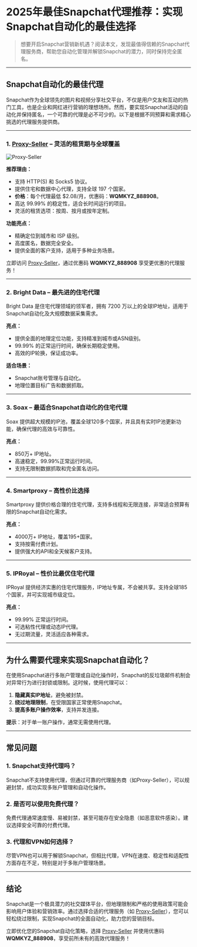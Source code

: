 # 2025年最佳Snapchat代理推荐：实现Snapchat自动化的最佳选择

> 想要开启Snapchat营销新机遇？阅读本文，发现最值得信赖的Snapchat代理服务商，帮助您自动化管理并解锁Snapchat的潜力，同时保持完全匿名。

---

## **Snapchat自动化的最佳代理**

Snapchat作为全球领先的图片和视频分享社交平台，不仅是用户交友和互动的热门工具，也是企业和网红进行营销的理想场所。然而，要实现Snapchat活动的自动化并保持匿名，一个可靠的代理是必不可少的。以下是根据不同预算和需求精心挑选的代理服务提供商。

---

### **1. [Proxy-Seller](https://bit.ly/proxy-seller-coupon)** – **灵活的租赁期与全球覆盖**

![Proxy-Seller](https://proxysp.com/wp-content/uploads/2021/04/Proxy-Seller-Homepage-overview.jpg)

**推荐理由：**
- 支持 HTTP(S) 和 Socks5 协议。
- 提供住宅和数据中心代理，支持全球 197 个国家。
- **价格**：每个代理最低 $2.08/月，优惠码：**WQMKYZ_888908**。
- 高达 99.99% 的稳定性，适合长时间运行的项目。
- 灵活的租赁选项：按周、按月或按年定制。

**功能亮点：**
- 精确定位到城市和 ISP 级别。
- 高度匿名，数据完全安全。
- 提供全面的客户支持，适用于多种业务场景。

立即访问 [Proxy-Seller](https://bit.ly/proxy-seller-coupon)，通过优惠码 **WQMKYZ_888908** 享受更优惠的代理服务！

---

### **2. Bright Data – 最先进的住宅代理**

Bright Data 是住宅代理领域的领军者，拥有 7200 万以上的全球IP地址，适用于Snapchat自动化及大规模数据采集需求。

**亮点：**
- 提供全面的地理定位功能，支持精准到城市或ASN级别。
- 99.99% 的正常运行时间，确保长期稳定使用。
- 高效的IP轮换，保证成功率。

**适合场景：**
- Snapchat账号管理与自动化。
- 地理位置目标广告和数据抓取。

---

### **3. Soax – 最适合Snapchat自动化的住宅代理**

Soax 提供超大规模的IP池，覆盖全球120多个国家，并且具有实时IP池更新功能，确保代理的高效与可靠性。

**亮点：**
- 850万+ IP地址。
- 高速稳定，99.99%正常运行时间。
- 支持无限制数据抓取和完全匿名访问。

---

### **4. Smartproxy – 高性价比选择**

Smartproxy 提供价格合理的住宅代理，支持多线程和无限连接，非常适合预算有限的Snapchat自动化需求。

**亮点：**
- 4000万+ IP地址，覆盖195+国家。
- 支持按需付费计划。
- 提供强大的API和全天候客户支持。

---

### **5. IPRoyal – 性价比最优住宅代理**

IPRoyal 提供经济实惠的住宅代理服务，IP地址专属，不会被共享。支持全球185个国家，并可实现城市级定位。

**亮点：**
- 99.99% 正常运行时间。
- 可选粘性代理或动态IP代理。
- 无过期流量，灵活适应各种需求。

---

## **为什么需要代理来实现Snapchat自动化？**

在使用Snapchat进行多账户管理或自动化操作时，Snapchat的反垃圾邮件机制会对异常行为进行封锁或限制。这时候，使用代理可以：

1. **隐藏真实IP地址**，避免被封禁。
2. **绕过地理限制**，在受限国家正常使用Snapchat。
3. **提高多账户操作效率**，支持并发连接。

**提示**：对于单一账户操作，通常无需使用代理。

---

## **常见问题**

### **1. Snapchat支持代理吗？**
Snapchat不支持使用代理，但通过可靠的代理服务商（如Proxy-Seller），可以规避封禁，成功实现多账户管理和自动化操作。

### **2. 是否可以使用免费代理？**
免费代理通常速度慢、易被封禁，甚至可能存在安全隐患（如恶意软件感染）。建议选择安全可靠的付费代理。

### **3. 代理和VPN如何选择？**
尽管VPN也可以用于解锁Snapchat，但相比代理，VPN在速度、稳定性和适配性方面存在不足，特别是对于多账户管理场景。

---

## **结论**

Snapchat是一个极具潜力的社交媒体平台，但地理限制和严格的使用政策可能会影响用户体验和营销效率。通过选择合适的代理服务（如 [Proxy-Seller](https://bit.ly/proxy-seller-coupon)），您可以轻松绕过限制，实现Snapchat的全面自动化，助力您的营销目标。

立即优化您的Snapchat自动化策略，选择 [Proxy-Seller](https://bit.ly/proxy-seller-coupon) 并使用优惠码 **WQMKYZ_888908**，享受前所未有的高效代理服务！
